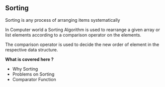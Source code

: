 ## Sorting

Sorting is any process of arranging items systematically

In Computer world a Sorting Algorithm is used to rearrange a given array or list elements according to a comparison
operator on the elements.

The comparison operator is used to decide the new order of element in the respective data structure.

**What is covered here ?**

- Why Sorting
- Problems on Sorting
- Comparator Function


